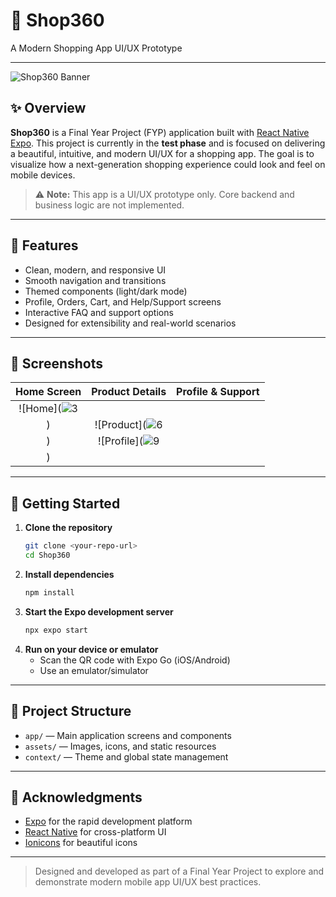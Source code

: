 # 🛒 Shop360

A Modern Shopping App UI/UX Prototype

---

![Shop360 Banner]()

## ✨ Overview

**Shop360** is a Final Year Project (FYP) application built with [React Native Expo](https://expo.dev/). This project is currently in the **test phase** and is focused on delivering a beautiful, intuitive, and modern UI/UX for a shopping app. The goal is to visualize how a next-generation shopping experience could look and feel on mobile devices.

> ⚠️ **Note:** This app is a UI/UX prototype only. Core backend and business logic are not implemented.

---

## 🎨 Features

- Clean, modern, and responsive UI
- Smooth navigation and transitions
- Themed components (light/dark mode)
- Profile, Orders, Cart, and Help/Support screens
- Interactive FAQ and support options
- Designed for extensibility and real-world scenarios

---

## 📸 Screenshots

| Home Screen | Product Details | Profile & Support |
|:-----------:|:--------------:|:-----------------:|
| ![Home](![3](https://github.com/user-attachments/assets/3d04a9c1-a7be-47dd-b1cb-4cb173e2cb5a)
) | ![Product](![6](https://github.com/user-attachments/assets/fb6b03d1-2a48-4a4a-8ef2-8061b4a67759)
) | ![Profile](![9](https://github.com/user-attachments/assets/3b6b2763-7b4a-4935-92bc-0e3387c8c06d)
) |

---

## 🚀 Getting Started

1. **Clone the repository**
   ```bash
   git clone <your-repo-url>
   cd Shop360
   ```
2. **Install dependencies**
   ```bash
   npm install
   ```
3. **Start the Expo development server**
   ```bash
   npx expo start
   ```
4. **Run on your device or emulator**
   - Scan the QR code with Expo Go (iOS/Android)
   - Use an emulator/simulator

---

## 📁 Project Structure

- `app/` — Main application screens and components
- `assets/` — Images, icons, and static resources
- `context/` — Theme and global state management

---

## 🙏 Acknowledgments

- [Expo](https://expo.dev/) for the rapid development platform
- [React Native](https://reactnative.dev/) for cross-platform UI
- [Ionicons](https://ionic.io/ionicons) for beautiful icons

---

> Designed and developed as part of a Final Year Project to explore and demonstrate modern mobile app UI/UX best practices.
